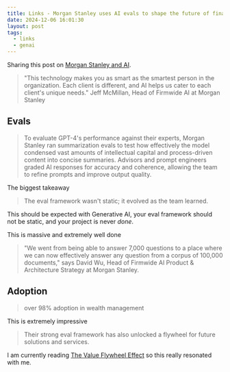 ```yaml
---
title: Links - Morgan Stanley uses AI evals to shape the future of financial services
date: 2024-12-06 16:01:30
layout: post
tags:
  - links
  - genai
---
```


Sharing this post on [Morgan Stanley and AI](https://openai.com/index/morgan-stanley/).

> "This technology makes you as smart as the smartest person in the organization. Each client is different, and AI helps us cater to each client's unique needs."
> Jeff McMillan, Head of Firmwide AI at Morgan Stanley

## Evals

> To evaluate GPT-4's performance against their experts, Morgan Stanley ran summarization evals to test how effectively the model condensed vast amounts of intellectual capital and process-driven content into concise summaries. Advisors and prompt engineers graded AI responses for accuracy and coherence, allowing the team to refine prompts and improve output quality.

The biggest takeaway

> The eval framework wasn't static; it evolved as the team learned.

This should be expected with Generative AI, your eval framework should not be static, and your project is never _done_.

This is massive and extremely well done

> "We went from being able to answer 7,000 questions to a place where we can now effectively answer any question from a corpus of 100,000 documents," says David Wu, Head of Firmwide AI Product & Architecture Strategy at Morgan Stanley.

## Adoption

> over 98% adoption in wealth management

This is extremely impressive

> Their strong eval framework has also unlocked a flywheel for future solutions and services.

I am currently reading [The Value Flywheel Effect](https://itrevolution.com/product/the-value-flywheel-effect/) so this really resonated with me.
